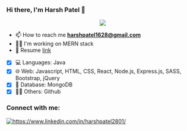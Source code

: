 ### Hi there, I'm Harsh Patel  👋
<p align="center">
  <a href="https://github.com/DenverCoder1/readme-typing-svg"><img src="https://readme-typing-svg.herokuapp.com/?lines=Full-Stack%20Web%20Developer;Always%20learning%20new%20things&font=Fira%20Code&center=true&width=440&height=45&color=f75c7e&vCenter=true&size=22"></a>
</p>

- 📫 How to reach me **harshpatel1628@gmail.com**
- 👩‍💻 I'm working on MERN stack
- 🚀 Resume <a href="https://drive.google.com/file/d/1SYx_lGbZUobUySCaF6YWg0c5wyefn_GI/view?usp=sharing">link</a>

- [x] 💻 Languages: Java
- [x] 🌐 Web: Javascript, HTML, CSS, React, Node.js, Express.js, SASS, Bootstrap, jQuery
- [x] 🛒 Database: MongoDB
- [x] 👩‍💻 Others: Github

<h3 align="left">Connect with me:</h3>
<p align="left">
<a href="https://www.linkedin.com/in/harshpatel2801/" target="blank"><img align="center" src="https://img.shields.io/badge/LinkedIn-0077B5?style=for-the-badge&logo=linkedin&logoColor=white" alt="https://www.linkedin.com/in/harshpatel2801/" /></a>
</p>
